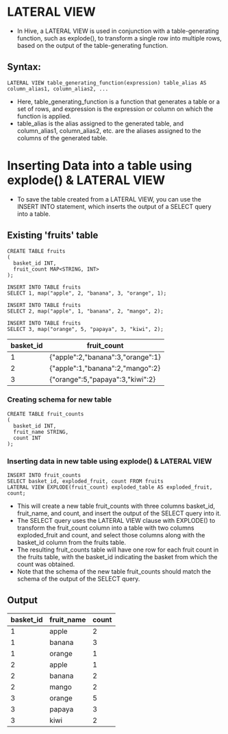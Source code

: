 # LATERAL VIEW
- In Hive, a LATERAL VIEW is used in conjunction with a table-generating function, such as explode(), to transform a single row into multiple rows, based on the output of the table-generating function.

## Syntax: 
```
LATERAL VIEW table_generating_function(expression) table_alias AS column_alias1, column_alias2, ...
```

- Here, table_generating_function is a function that generates a table or a set of rows, and expression is the expression or column on which the function is applied. 
- table_alias is the alias assigned to the generated table, and column_alias1, column_alias2, etc. are the aliases assigned to the columns of the generated table.

# Inserting Data into a table using explode() & LATERAL VIEW
- To save the table created from a LATERAL VIEW, you can use the INSERT INTO statement, which inserts the output of a SELECT query into a table.

## Existing 'fruits' table
```
CREATE TABLE fruits
(
  basket_id INT,
  fruit_count MAP<STRING, INT>
);

INSERT INTO TABLE fruits
SELECT 1, map("apple", 2, "banana", 3, "orange", 1);

INSERT INTO TABLE fruits
SELECT 2, map("apple", 1, "banana", 2, "mango", 2);

INSERT INTO TABLE fruits
SELECT 3, map("orange", 5, "papaya", 3, "kiwi", 2);
```
| basket_id | fruit_count                         |
|-----------------|--------------------------------------------|
| 1               | {"apple":2,"banana":3,"orange":1}          |
| 2               | {"apple":1,"banana":2,"mango":2}           |
| 3               | {"orange":5,"papaya":3,"kiwi":2}           |


### Creating schema for new table
```
CREATE TABLE fruit_counts
(
  basket_id INT,
  fruit_name STRING,
  count INT
);
```
### Inserting data in new table using explode() & LATERAL VIEW
```
INSERT INTO fruit_counts 
SELECT basket_id, exploded_fruit, count FROM fruits
LATERAL VIEW EXPLODE(fruit_count) exploded_table AS exploded_fruit, count;
```
- This will create a new table fruit_counts with three columns basket_id, fruit_name, and count, and insert the output of the SELECT query into it. 
- The SELECT query uses the LATERAL VIEW clause with EXPLODE() to transform the fruit_count column into a table with two columns exploded_fruit and count, and select those columns along with the basket_id column from the fruits table.
- The resulting fruit_counts table will have one row for each fruit count in the fruits table, with the basket_id indicating the basket from which the count was obtained.
- Note that the schema of the new table fruit_counts should match the schema of the output of the SELECT query.

## Output
| basket_id | fruit_name | count |
|-----------------------|------------------------|--------------------|
| 1                     | apple                  | 2                  |
| 1                     | banana                 | 3                  |
| 1                     | orange                 | 1                  |
| 2                     | apple                  | 1                  |
| 2                     | banana                 | 2                  |
| 2                     | mango                  | 2                  |
| 3                     | orange                 | 5                  |
| 3                     | papaya                 | 3                  |
| 3                     | kiwi                   | 2                  |

